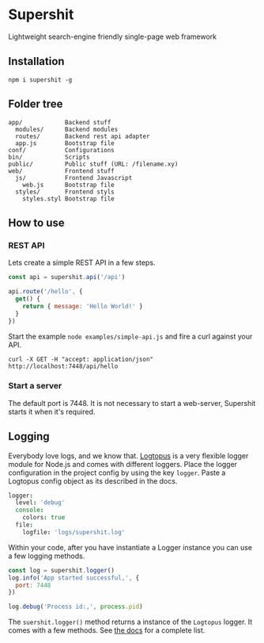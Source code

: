 Supershit
=========

Lightweight search-engine friendly single-page web framework

## Installation

```shell
npm i supershit -g
```


Folder tree
-----------

```
app/            Backend stuff
  modules/      Backend modules
  routes/       Backend rest api adapter
  app.js        Bootstrap file
conf/           Configurations
bin/            Scripts
public/         Public stuff (URL: /filename.xy)
web/            Frontend stuff
  js/           Frontend Javascript
    web.js      Bootstrap file
  styles/       Frontend styls
    styles.styl Bootstrap file
```
## How to use

### REST API

Lets create a simple REST API in a few steps.

```js
const api = supershit.api('/api')

api.route('/hello', {
  get() {
    return { message: 'Hello World!' }
  }
})
```

Start the example `node examples/simple-api.js` and fire a curl against your API.

```curl
curl -X GET -H "accept: application/json" http://localhost:7448/api/hello
```

### Start a server

The default port is 7448. It is not necessary to start a web-server, Supershit starts it when it's required.

## Logging

Everybody love logs, and we know that. [Logtopus](https://github.com/Andifeind/logtopus) is a very flexible logger module for Node.js and comes with different loggers. Place the logger configuration in the project config by using the key `logger`. Paste a Logtopus config object as its described in the docs.

```coffee
logger:
  level: 'debug'
  console:
    colors: true
  file:
    logfile: 'logs/supershit.log'
```

Within your code, after you have instantiate a Logger instance you can use a few logging methods.

```js
const log = supershit.logger()
log.info('App started successful,', {
  port: 7448
})

log.debug('Process id:,', process.pid)
```

The `suershit.logger()` method returns a instance of the `Logtopus` logger. It comes with a few methods. See [the docs](https://github.com/andifeind/logtopuss) for a complete list.
